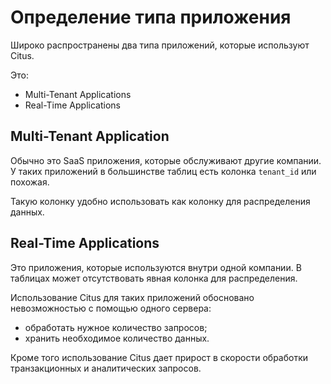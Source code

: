 # Определение типа приложения

Широко распространены два типа приложений, которые используют Citus.

Это:
- Multi-Tenant Applications
- Real-Time Applications

## Multi-Tenant Application
Обычно это SaaS приложения, которые обслуживают другие компании.
У таких приложений в большинстве таблиц есть колонка `tenant_id` или похожая.

Такую колонку удобно использовать как колонку для распределения данных.

## Real-Time Applications
Это приложения, которые используются внутри одной компании.
В таблицах может отсутствовать явная колонка для распределения.

Использование Citus для таких приложений обосновано невозможностью с помощью одного сервера:
- обработать нужное количество запросов;
- хранить необходимое количество данных. 

Кроме того использование Citus дает прирост в скорости обработки транзакционных и аналитических запросов.
